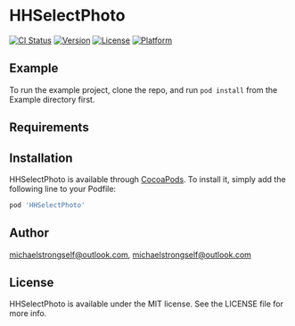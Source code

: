 # HHSelectPhoto

[![CI Status](https://img.shields.io/travis/michaelstrongself@outlook.com/HHSelectPhoto.svg?style=flat)](https://travis-ci.org/michaelstrongself@outlook.com/HHSelectPhoto)
[![Version](https://img.shields.io/cocoapods/v/HHSelectPhoto.svg?style=flat)](https://cocoapods.org/pods/HHSelectPhoto)
[![License](https://img.shields.io/cocoapods/l/HHSelectPhoto.svg?style=flat)](https://cocoapods.org/pods/HHSelectPhoto)
[![Platform](https://img.shields.io/cocoapods/p/HHSelectPhoto.svg?style=flat)](https://cocoapods.org/pods/HHSelectPhoto)

## Example

To run the example project, clone the repo, and run `pod install` from the Example directory first.

## Requirements

## Installation

HHSelectPhoto is available through [CocoaPods](https://cocoapods.org). To install
it, simply add the following line to your Podfile:

```ruby
pod 'HHSelectPhoto'
```

## Author

michaelstrongself@outlook.com, michaelstrongself@outlook.com

## License

HHSelectPhoto is available under the MIT license. See the LICENSE file for more info.
